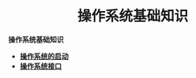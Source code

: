 <h1 align="center">操作系统基础知识</h1>


**操作系统基础知识**

- <font style="font-weight:bold; color:#4169E1;text-decoration:underline;" target="_blank">[操作系统的启动](doc/基础知识/操作系统/基础知识/操作系统的启动.md)</font>  
- <font style="font-weight:bold; color:#4169E1;text-decoration:underline;" target="_blank">[操作系统接口](doc/基础知识/操作系统/基础知识/操作系统接口.md)</font>


